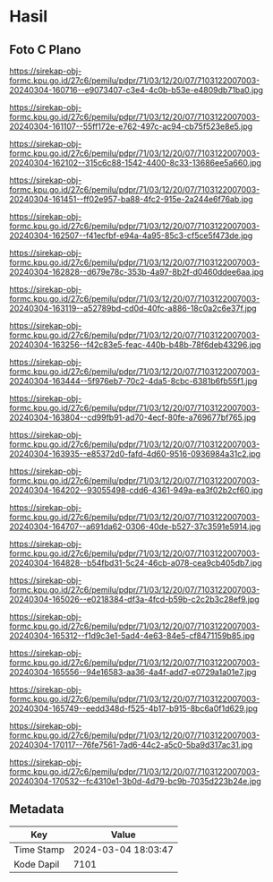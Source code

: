 # Hasil

## Foto C Plano

https://sirekap-obj-formc.kpu.go.id/27c6/pemilu/pdpr/71/03/12/20/07/7103122007003-20240304-160716--e9073407-c3e4-4c0b-b53e-e4809db71ba0.jpg

https://sirekap-obj-formc.kpu.go.id/27c6/pemilu/pdpr/71/03/12/20/07/7103122007003-20240304-161107--55ff172e-e762-497c-ac94-cb75f523e8e5.jpg

https://sirekap-obj-formc.kpu.go.id/27c6/pemilu/pdpr/71/03/12/20/07/7103122007003-20240304-162102--315c6c88-1542-4400-8c33-13686ee5a660.jpg

https://sirekap-obj-formc.kpu.go.id/27c6/pemilu/pdpr/71/03/12/20/07/7103122007003-20240304-161451--ff02e957-ba88-4fc2-915e-2a244e6f76ab.jpg

https://sirekap-obj-formc.kpu.go.id/27c6/pemilu/pdpr/71/03/12/20/07/7103122007003-20240304-162507--f41ecfbf-e94a-4a95-85c3-cf5ce5f473de.jpg

https://sirekap-obj-formc.kpu.go.id/27c6/pemilu/pdpr/71/03/12/20/07/7103122007003-20240304-162828--d679e78c-353b-4a97-8b2f-d0460ddee6aa.jpg

https://sirekap-obj-formc.kpu.go.id/27c6/pemilu/pdpr/71/03/12/20/07/7103122007003-20240304-163119--a52789bd-cd0d-40fc-a886-18c0a2c6e37f.jpg

https://sirekap-obj-formc.kpu.go.id/27c6/pemilu/pdpr/71/03/12/20/07/7103122007003-20240304-163256--f42c83e5-feac-440b-b48b-78f6deb43296.jpg

https://sirekap-obj-formc.kpu.go.id/27c6/pemilu/pdpr/71/03/12/20/07/7103122007003-20240304-163444--5f976eb7-70c2-4da5-8cbc-6381b6fb55f1.jpg

https://sirekap-obj-formc.kpu.go.id/27c6/pemilu/pdpr/71/03/12/20/07/7103122007003-20240304-163804--cd99fb91-ad70-4ecf-80fe-a769677bf765.jpg

https://sirekap-obj-formc.kpu.go.id/27c6/pemilu/pdpr/71/03/12/20/07/7103122007003-20240304-163935--e85372d0-fafd-4d60-9516-0936984a31c2.jpg

https://sirekap-obj-formc.kpu.go.id/27c6/pemilu/pdpr/71/03/12/20/07/7103122007003-20240304-164202--93055498-cdd6-4361-949a-ea3f02b2cf60.jpg

https://sirekap-obj-formc.kpu.go.id/27c6/pemilu/pdpr/71/03/12/20/07/7103122007003-20240304-164707--a691da62-0306-40de-b527-37c3591e5914.jpg

https://sirekap-obj-formc.kpu.go.id/27c6/pemilu/pdpr/71/03/12/20/07/7103122007003-20240304-164828--b54fbd31-5c24-46cb-a078-cea9cb405db7.jpg

https://sirekap-obj-formc.kpu.go.id/27c6/pemilu/pdpr/71/03/12/20/07/7103122007003-20240304-165026--e0218384-df3a-4fcd-b59b-c2c2b3c28ef9.jpg

https://sirekap-obj-formc.kpu.go.id/27c6/pemilu/pdpr/71/03/12/20/07/7103122007003-20240304-165312--f1d9c3e1-5ad4-4e63-84e5-cf8471159b85.jpg

https://sirekap-obj-formc.kpu.go.id/27c6/pemilu/pdpr/71/03/12/20/07/7103122007003-20240304-165556--94e16583-aa36-4a4f-add7-e0729a1a01e7.jpg

https://sirekap-obj-formc.kpu.go.id/27c6/pemilu/pdpr/71/03/12/20/07/7103122007003-20240304-165749--eedd348d-f525-4b17-b915-8bc6a0f1d629.jpg

https://sirekap-obj-formc.kpu.go.id/27c6/pemilu/pdpr/71/03/12/20/07/7103122007003-20240304-170117--76fe7561-7ad6-44c2-a5c0-5ba9d317ac31.jpg

https://sirekap-obj-formc.kpu.go.id/27c6/pemilu/pdpr/71/03/12/20/07/7103122007003-20240304-170532--fc4310e1-3b0d-4d79-bc9b-7035d223b24e.jpg


## Metadata

| Key        | Value               |
| ---------- | ------------------- |
| Time Stamp | 2024-03-04 18:03:47 |
| Kode Dapil | 7101                |



